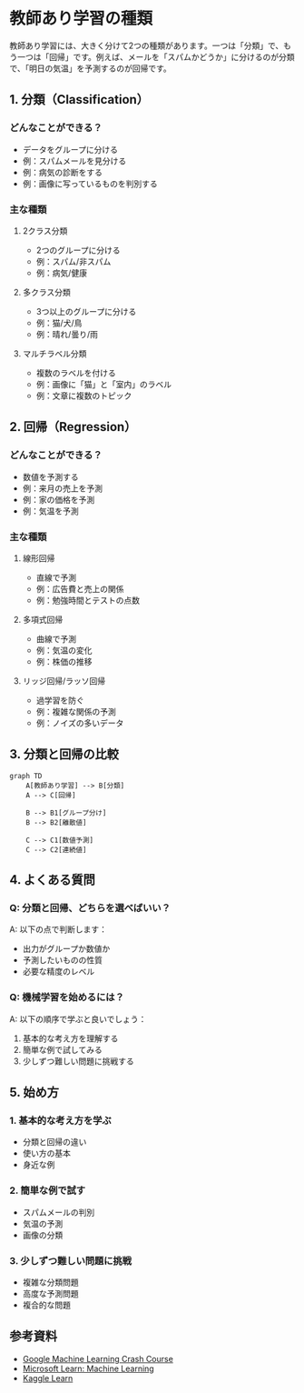 # 教師あり学習の種類

教師あり学習には、大きく分けて2つの種類があります。一つは「分類」で、もう一つは「回帰」です。例えば、メールを「スパムかどうか」に分けるのが分類で、「明日の気温」を予測するのが回帰です。

## 1. 分類（Classification）

### どんなことができる？
- データをグループに分ける
- 例：スパムメールを見分ける
- 例：病気の診断をする
- 例：画像に写っているものを判別する

### 主な種類
1. 2クラス分類
   - 2つのグループに分ける
   - 例：スパム/非スパム
   - 例：病気/健康

2. 多クラス分類
   - 3つ以上のグループに分ける
   - 例：猫/犬/鳥
   - 例：晴れ/曇り/雨

3. マルチラベル分類
   - 複数のラベルを付ける
   - 例：画像に「猫」と「室内」のラベル
   - 例：文章に複数のトピック

## 2. 回帰（Regression）

### どんなことができる？
- 数値を予測する
- 例：来月の売上を予測
- 例：家の価格を予測
- 例：気温を予測

### 主な種類
1. 線形回帰
   - 直線で予測
   - 例：広告費と売上の関係
   - 例：勉強時間とテストの点数

2. 多項式回帰
   - 曲線で予測
   - 例：気温の変化
   - 例：株価の推移

3. リッジ回帰/ラッソ回帰
   - 過学習を防ぐ
   - 例：複雑な関係の予測
   - 例：ノイズの多いデータ

## 3. 分類と回帰の比較

```mermaid
graph TD
    A[教師あり学習] --> B[分類]
    A --> C[回帰]
    
    B --> B1[グループ分け]
    B --> B2[離散値]
    
    C --> C1[数値予測]
    C --> C2[連続値]
```

## 4. よくある質問

### Q: 分類と回帰、どちらを選べばいい？
A: 以下の点で判断します：
- 出力がグループか数値か
- 予測したいものの性質
- 必要な精度のレベル

### Q: 機械学習を始めるには？
A: 以下の順序で学ぶと良いでしょう：
1. 基本的な考え方を理解する
2. 簡単な例で試してみる
3. 少しずつ難しい問題に挑戦する

## 5. 始め方

### 1. 基本的な考え方を学ぶ
- 分類と回帰の違い
- 使い方の基本
- 身近な例

### 2. 簡単な例で試す
- スパムメールの判別
- 気温の予測
- 画像の分類

### 3. 少しずつ難しい問題に挑戦
- 複雑な分類問題
- 高度な予測問題
- 複合的な問題

## 参考資料
- [Google Machine Learning Crash Course](https://developers.google.com/machine-learning/crash-course)
- [Microsoft Learn: Machine Learning](https://docs.microsoft.com/learn/paths/get-started-with-artificial-intelligence-on-azure/)
- [Kaggle Learn](https://www.kaggle.com/learn)

